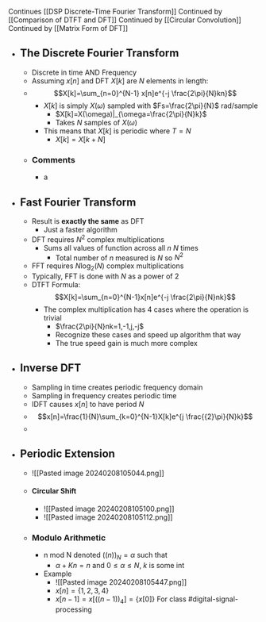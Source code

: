 Continues [[DSP Discrete-Time Fourier Transform]]
Continued by [[Comparison of DTFT and DFT]]
Continued by [[Circular Convolution]]
Continued by [[Matrix Form of DFT]]

- ## The Discrete Fourier Transform
	- Discrete in time AND Frequency
	- Assuming $x[n]$ and DFT $X[k]$ are $N$ elements in length:
	- $$X[k]=\sum_{n=0}^{N-1} x[n]e^{-j \frac{2\pi}{N}kn}$$
		- $X[k]$ is simply $X(\omega)$ sampled with $Fs=\frac{2\pi}{N}$ rad/sample 
			- $X[k]=X(\omega)|_{\omega=\frac{2\pi}{N}k}$
			- Takes $N$ samples of $X(\omega)$
		- This means that $X[k]$ is periodic where $T=N$
			- $X[k]=X[k+N]$
	- ### Comments
		- a
- ## Fast Fourier Transform
	- Result is **exactly the same** as DFT
		- Just a faster algorithm
	- DFT requires $N^2$ complex multiplications
		- Sums all values of function across all $n$ $N$ times
			- Total number of $n$ measured is $N$ so $N^2$
	- FFT requires $N\log_{2}(N)$ complex multiplications
	- Typically, FFT is done with $N$ as a power of 2
	- DTFT Formula: $$X[k]=\sum_{n=0}^{N-1}x[n]e^{-j \frac{2\pi}{N}nk}$$
		- The complex multiplication has 4 cases where the operation is trivial
			- $\frac{2\pi}{N}nk=1,-1,j,-j$
			- Recognize these cases and speed up algorithm that way
			- The true speed gain is much more complex
- ## Inverse DFT
	- Sampling in time creates periodic frequency domain
	- Sampling in frequency creates periodic time
	- IDFT causes $x[n]$ to have period $N$
	- $$x[n]=\frac{1}{N}\sum_{k=0}^{N-1}X[k]e^{j \frac{{2}\pi}{N}k}$$
	- 
- ## Periodic Extension
	- ![[Pasted image 20240208105044.png]]
	- #### Circular Shift
		- ![[Pasted image 20240208105100.png]]
		- ![[Pasted image 20240208105112.png]]
	- ### Modulo Arithmetic
		- n mod N denoted $((n))_{N}=\alpha$ such that
			- $\alpha+Kn=n$ and $0\leq \alpha \leq N$, $k$ is some int
		- Example
			- ![[Pasted image 20240208105447.png]]
			- $x[n]=\{1,2,3,4\}$
			- $x[n-1]=x[((n-1))_{4}]=\{x[0]\}$
For class #digital-signal-processing 